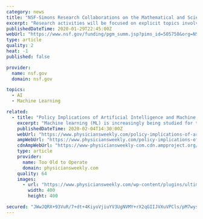 ```yaml
---
category: news
title: "NSF-Simons Research Collaborations on the Mathematical and Scientific Foundations of Deep Learning (MoDL)"
excerpt: "Research activities will be focused on explicit topics involving some of the most challenging questions in the general area of Mathematical and Scientific Foundations of Deep Learning. Each collaboration will conduct training through research involvement of recent doctoral degree recipients, graduate students, and/or undergraduate students from ..."
publishedDateTime: 2020-01-29T22:45:00Z
webUrl: "https://www.nsf.gov/funding/pgm_summ.jsp?pims_id=505750&org=NSF&sel_org=NSF&from=fund"
type: article
quality: 2
heat: -1
published: false

provider:
  name: nsf.gov
  domain: nsf.gov

topics:
  - AI
  - Machine Learning

related:
  - title: "Policy Implications of Artificial Intelligence and Machine Learning in Diabetes Management."
    excerpt: "Machine learning (ML) is increasingly being studied for the screening, diagnosis, and management of diabetes and its complications. Although various models of ML have been developed, most have not led to practical solutions for real-world problems. There has been a disconnect between ML developers, regulatory bodies, health services researchers ..."
    publishedDateTime: 2020-02-04T14:30:00Z
    webUrl: "https://www.physiciansweekly.com/policy-implications-of-artificial-intelligence-and-machine-learning-in-diabetes-management/"
    ampWebUrl: "https://www.physiciansweekly.com/policy-implications-of-artificial-intelligence-and-machine-learning-in-diabetes-management/amp/"
    cdnAmpWebUrl: "https://www-physiciansweekly-com.cdn.ampproject.org/c/s/www.physiciansweekly.com/policy-implications-of-artificial-intelligence-and-machine-learning-in-diabetes-management/amp/"
    type: article
    provider:
      name: Too Old to Operate
      domain: physiciansweekly.com
    quality: 64
    images:
      - url: "https://www.physiciansweekly.com/wp-content/plugins/ultimate-member/assets/img/default_avatar.jpg"
        width: 400
        height: 400

secured: "JWwJQRX+93VuR/7+dt+4KiyoVjiuYV3UgNVMY+rX2qGIIJVXuVPCls/pM7wysK6SbrjDZdAszE1yGMuyhT5ELD4ic9Rw6xv4maDlmO4fEcjBlETYK/X6B2kfzhy/0yFkM2UZ/MnkMxqoUtPHxnYdG9lYKq5XK85oi7HU1NWMTKD3oNSHbqlK5oWmeo/T1y6BSdc3KPD8v1MV5WZrUBq6tTXUOPBcEM7IhSPoIVTEgQ7HaVZK3+u0CgjJb5woYR1HGXlSot4SIBFPuP31T3f6Y9hFi1ohJVy+uOsyuOL/ObcaRIAYt7QsQ8CxiRT77EyV;LjUhS0Pbhjc433oUjaNHxw=="
---
```


